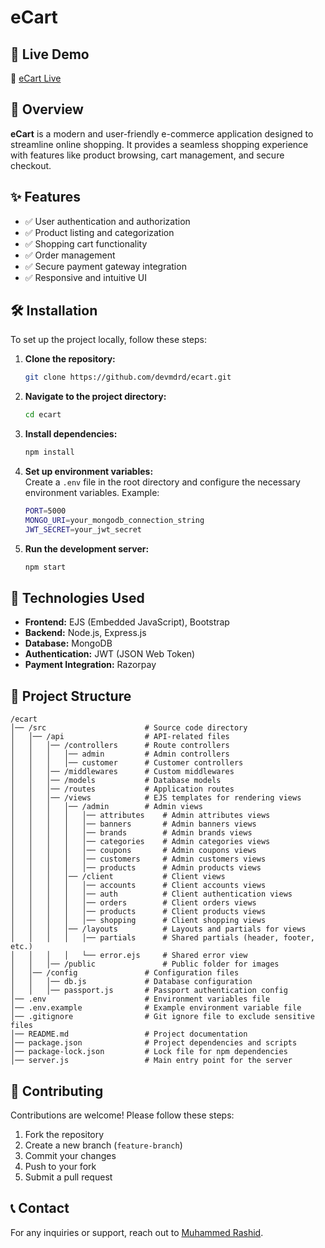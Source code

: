 # eCart  

## 🚀 Live Demo  
🔗 [eCart Live](#)  

## 📌 Overview  
**eCart** is a modern and user-friendly e-commerce application designed to streamline online shopping. It provides a seamless shopping experience with features like product browsing, cart management, and secure checkout.  

## ✨ Features  
- ✅ User authentication and authorization  
- ✅ Product listing and categorization  
- ✅ Shopping cart functionality  
- ✅ Order management  
- ✅ Secure payment gateway integration  
- ✅ Responsive and intuitive UI  

## 🛠️ Installation  
To set up the project locally, follow these steps:  

1. **Clone the repository:**  
   ```sh
   git clone https://github.com/devmdrd/ecart.git
   ```

2. **Navigate to the project directory:**  
   ```sh
   cd ecart
   ```

3. **Install dependencies:**  
   ```sh
   npm install
   ```

4. **Set up environment variables:**  
   Create a `.env` file in the root directory and configure the necessary environment variables. Example:  
   ```sh
   PORT=5000
   MONGO_URI=your_mongodb_connection_string
   JWT_SECRET=your_jwt_secret
   ```

5. **Run the development server:**  
   ```sh
   npm start
   ```

## 🔧 Technologies Used  
- **Frontend:** EJS (Embedded JavaScript), Bootstrap  
- **Backend:** Node.js, Express.js  
- **Database:** MongoDB  
- **Authentication:** JWT (JSON Web Token)  
- **Payment Integration:** Razorpay  

## 📂 Project Structure  
```
/ecart
│── /src                      # Source code directory
│   │── /api                  # API-related files
│   │   │── /controllers      # Route controllers
│   │   │   │── admin         # Admin controllers
│   │   │   │── customer      # Customer controllers
│   │   │── /middlewares      # Custom middlewares
│   │   │── /models           # Database models
│   │   │── /routes           # Application routes
│   │   │── /views            # EJS templates for rendering views
│   │   │   │── /admin        # Admin views
│   │   │   │   │── attributes    # Admin attributes views
│   │   │   │   │── banners       # Admin banners views
│   │   │   │   │── brands        # Admin brands views
│   │   │   │   │── categories    # Admin categories views
│   │   │   │   │── coupons       # Admin coupons views
│   │   │   │   │── customers     # Admin customers views
│   │   │   │   │── products      # Admin products views
│   │   │   │── /client           # Client views
│   │   │   │   │── accounts      # Client accounts views
│   │   │   │   │── auth          # Client authentication views
│   │   │   │   │── orders        # Client orders views
│   │   │   │   │── products      # Client products views
│   │   │   │   │── shopping      # Client shopping views
│   │   │   │── /layouts          # Layouts and partials for views
│   │   │   │   │── partials      # Shared partials (header, footer, etc.)
│   │   │   │   └── error.ejs     # Shared error view
│   │   │── /public               # Public folder for images
│   │── /config               # Configuration files
│   │   │── db.js             # Database configuration
│   │   │── passport.js       # Passport authentication config
│── .env                      # Environment variables file 
│── .env.example              # Example environment variable file
│── .gitignore                # Git ignore file to exclude sensitive files
│── README.md                 # Project documentation
│── package.json              # Project dependencies and scripts
│── package-lock.json         # Lock file for npm dependencies
│── server.js                 # Main entry point for the server

```  

## 🤝 Contributing  
Contributions are welcome! Please follow these steps:  
1. Fork the repository  
2. Create a new branch (`feature-branch`)  
3. Commit your changes  
4. Push to your fork  
5. Submit a pull request    

## 📞 Contact  
For any inquiries or support, reach out to [Muhammed Rashid](mailto:muhammedrashid@gmail.com).  
